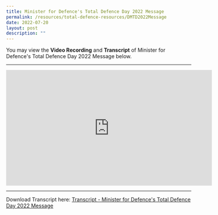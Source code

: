 ```yaml
---
title: Minister for Defence's Total Defence Day 2022 Message
permalink: /resources/total-defence-resources/DMTD2022Message
date: 2022-07-20
layout: post
description: ""
---
```


You may view the **Video Recording** and **Transcript** of Minister for Defence's Total Defence Day 2022 Message below.

****

<iframe width="560" height="315" src="https://www.youtube.com/embed/7zzFPeTDa5s" title="YouTube video player" frameborder="0" allow="accelerometer; autoplay; clipboard-write; encrypted-media; gyroscope; picture-in-picture" allowfullscreen></iframe>

****

Download Transcript here: [Transcript - Minister for Defence's Total Defence Day 2022 Message]()
